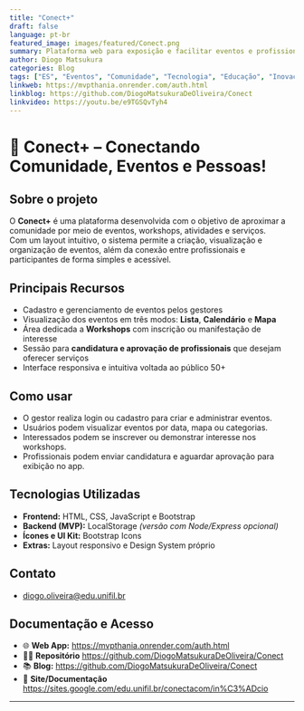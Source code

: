 ```yaml
---
title: "Conect+"
draft: false
language: pt-br
featured_image: images/featured/Conect.png
summary: Plataforma web para exposição e facilitar eventos e profissionais para a região de Londrina
author: Diogo Matsukura
categories: Blog
tags: ["ES", "Eventos", "Comunidade", "Tecnologia", "Educação", "Inovação"]
linkweb: https://mvpthania.onrender.com/auth.html
linkblog: https://github.com/DiogoMatsukuraDeOliveira/Conect
linkvideo: https://youtu.be/e9TGSQvTyh4
---
```


# 📍 **Conect+ – Conectando Comunidade, Eventos e Pessoas!**

## Sobre o projeto

O **Conect+** é uma plataforma desenvolvida com o objetivo de aproximar a comunidade por meio de eventos, workshops, atividades e serviços.  
Com um layout intuitivo, o sistema permite a criação, visualização e organização de eventos, além da conexão entre profissionais e participantes de forma simples e acessível.

## Principais Recursos

- Cadastro e gerenciamento de eventos pelos gestores  
- Visualização dos eventos em três modos: **Lista**, **Calendário** e **Mapa**  
- Área dedicada a **Workshops** com inscrição ou manifestação de interesse  
- Sessão para **candidatura e aprovação de profissionais** que desejam oferecer serviços  
- Interface responsiva e intuitiva voltada ao público 50+  

## Como usar

- O gestor realiza login ou cadastro para criar e administrar eventos.  
- Usuários podem visualizar eventos por data, mapa ou categorias.  
- Interessados podem se inscrever ou demonstrar interesse nos workshops.  
- Profissionais podem enviar candidatura e aguardar aprovação para exibição no app.  

## Tecnologias Utilizadas

- **Frontend:** HTML, CSS, JavaScript e Bootstrap  
- **Backend (MVP):** LocalStorage *(versão com Node/Express opcional)*  
- **Ícones e UI Kit:** Bootstrap Icons  
- **Extras:** Layout responsivo e Design System próprio  

## Contato

- diogo.oliveira@edu.unifil.br

## Documentação e Acesso

- 🌐 **Web App:** https://mvpthania.onrender.com/auth.html  
- 👨‍💻 **Repositório** https://github.com/DiogoMatsukuraDeOliveira/Conect  
- 📚 **Blog:** https://github.com/DiogoMatsukuraDeOliveira/Conect  
- 📄 **Site/Documentação** https://sites.google.com/edu.unifil.br/conectacom/in%C3%ADcio
---
